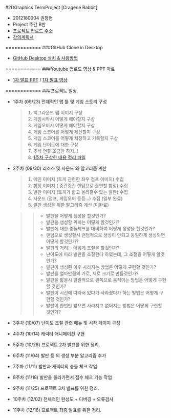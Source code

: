 #2DGraphics TermProject [Cragene Rabbit]

+ 2012180004 권창현
+ Project 주간 B반
+ [프로젝트 업로드 주소](http://www.daehyunlee.com/dustinlee_new/doku.php?id=studentaccess:2015:02:2dgp:project_b)
+ [강의계획서](http://www.daehyunlee.com/dustinlee_new/lib/exe/fetch.php?media=lecture:2015:02:2dgameprogramming:2015_fall_2dgp_syllabus.pdf)

============
###GitHub Clone in Desktop

+ [GitHub Desktop 설치 & 사용방법](https://www.youtube.com/watch?v=fJqGGQIf4dk)

============
###Youtube 업로드 영상 & PPT 자료
+ [1차 발표 PPT](https://github.com/WindowsHyun/2DGraphics/blob/master/ProjectPPT/KwonChangHyun_1%EC%B0%A8%EB%B0%9C%ED%91%9C.pptx?raw=true) / [1차 발표 영상](https://www.youtube.com/watch?v=wmc25937s1s)

============
###프로젝트 일정.
+ 1주차 (09/23) 전체적인 맵 틀 및 게임 스토리 구성

  > 1. 백그라운드 맵 이미지 구상
  > 1. 게임시작시 어떻게 해야할지 구상
  > 1. 게임오버시 어떻게 해야할지 구상
  > 1. 게임 스코어를 어떻게 계산할지 구상
  > 1. 게임 스코어를 어떻게 저장하고 기록할지 구상
  > 1. 게임 난이도에 대한 구상
  > 1. 추석 연휴 조금만 하자..!
  > 1. [1주차 구상한 내용 정리 파일](https://github.com/WindowsHyun/2DGraphics/blob/master/TermProjectConcept/ConceptDATA.txt)
+ 2주차 (09/30) 리소스 및 사운드 와 알고리즘 계산

  > 1. 메인 이미지 (토끼 관련한 좌우 점프 이미지) 수집
  > 1. 함정 이미지 ( 중간중간 랜덤으로 출연할 함정) 수집
  > 1. 발판 이미지 (토끼가 밟고 올라갈수 있는 발판) 수집
  > 1. 사운드 (점프, 게임오버 등등...) 수집 (일부 완료)
  > 1. 발판 생성을 위한 알고리즘 계산 (미완료)
  
  > > + 발판을 어떻게 생성을 할것인가?
  > > + 발판을 생성할 위치는 어떻게 할것인가?
  > > + 발판에 대한 충돌체크를 대비하여 어떻게 생성을 할것인가?
  > > + 랜덤으로 생성할시 랜덤적으로 생성이 안되고 동일하게 생성되면 어떻게 할것인가?
  > > + 발판의 거리는 어떻게 조절을 할것인가?
  > > + 난이도에 따라 발판을 조절한다 하였는데, 그 조절을 어떻게 할것인가?
  > > + 발판이 생성된 이후 사라지는 방법은 어떻게 구현할 것인가?
  > > + 발판을 얼마만큼의 가로, 세로 크기로 만들것인가?
  > > + 발판을 밟을시 일괄적으로 왼쪽으로 움직이는 방법은 어떻게 구현할 것인가?
  > > + 발판이 시간에 따라서 있다가 사라졌다가 하는 방법은 어떻게 구현할 것인가?
  > > + 발판이 한번만 밟으면 사라지고 없어지는 방법은 어떻게 구현할 것인가?
+ 3주차 (10/07) 난이도 조절 관련 메뉴 및 시작 페이지 구성 
+ 4주차 (10/14) 캐릭터 애니메이션 구현 
+ 5주차 (10/28) 프로젝트 2차 발표를 위한 정리.
+ 6주차 (11/04) 발판 등 의 생성 부분 알고리즘 추가
+ 7주차 (11/11) 발판과 캐릭터의 충돌 체크 작업
+ 8주차 (11/18) 발판을 올라가면서 점수 체크 기능 작업
+ 9주차 (11/25) 프로젝트 3차 발표를 위한 정리.
+ 10주차 (12/02) 전체적인 완성도 + 디버깅 + 오류검사
+ 11주차 (12/16) 프로젝트 최종 발표를 위한 정리.
